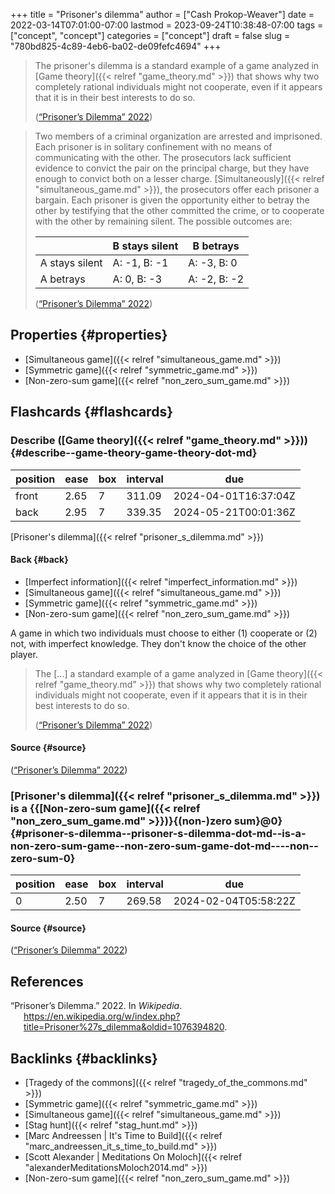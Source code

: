 +++
title = "Prisoner's dilemma"
author = ["Cash Prokop-Weaver"]
date = 2022-03-14T07:01:00-07:00
lastmod = 2023-09-24T10:38:48-07:00
tags = ["concept", "concept"]
categories = ["concept"]
draft = false
slug = "780bd825-4c89-4eb6-ba02-de09fefc4694"
+++

> The prisoner's dilemma is a standard example of a game analyzed in [Game theory]({{< relref "game_theory.md" >}}) that shows why two completely rational individuals might not cooperate, even if it appears that it is in their best interests to do so.
>
> (<a href="#citeproc_bib_item_1">“Prisoner’s Dilemma” 2022</a>)

<!--quoteend-->

> Two members of a criminal organization are arrested and imprisoned. Each prisoner is in solitary confinement with no means of communicating with the other. The prosecutors lack sufficient evidence to convict the pair on the principal charge, but they have enough to convict both on a lesser charge. [Simultaneously]({{< relref "simultaneous_game.md" >}}), the prosecutors offer each prisoner a bargain. Each prisoner is given the opportunity either to betray the other by testifying that the other committed the crime, or to cooperate with the other by remaining silent. The possible outcomes are:
>
> |                | B stays silent | B betrays    |
> |----------------|----------------|--------------|
> | A stays silent | A: -1, B: -1   | A: -3, B: 0  |
> | A betrays      | A: 0, B: -3    | A: -2, B: -2 |
>
> (<a href="#citeproc_bib_item_1">“Prisoner’s Dilemma” 2022</a>)


## Properties {#properties}

-   [Simultaneous game]({{< relref "simultaneous_game.md" >}})
-   [Symmetric game]({{< relref "symmetric_game.md" >}})
-   [Non-zero-sum game]({{< relref "non_zero_sum_game.md" >}})


## Flashcards {#flashcards}


### Describe ([Game theory]({{< relref "game_theory.md" >}})) {#describe--game-theory-game-theory-dot-md}

| position | ease | box | interval | due                  |
|----------|------|-----|----------|----------------------|
| front    | 2.65 | 7   | 311.09   | 2024-04-01T16:37:04Z |
| back     | 2.95 | 7   | 339.35   | 2024-05-21T00:01:36Z |

[Prisoner's dilemma]({{< relref "prisoner_s_dilemma.md" >}})


#### Back {#back}

-   [Imperfect information]({{< relref "imperfect_information.md" >}})
-   [Simultaneous game]({{< relref "simultaneous_game.md" >}})
-   [Symmetric game]({{< relref "symmetric_game.md" >}})
-   [Non-zero-sum game]({{< relref "non_zero_sum_game.md" >}})

A game in which two individuals must choose to either (1) cooperate or (2) not, with imperfect knowledge. They don't know the choice of the other player.

> The [...] a standard example of a game analyzed in [Game theory]({{< relref "game_theory.md" >}}) that shows why two completely rational individuals might not cooperate, even if it appears that it is in their best interests to do so.
>
> (<a href="#citeproc_bib_item_1">“Prisoner’s Dilemma” 2022</a>)


#### Source {#source}

(<a href="#citeproc_bib_item_1">“Prisoner’s Dilemma” 2022</a>)


### [Prisoner's dilemma]({{< relref "prisoner_s_dilemma.md" >}}) is a {{[Non-zero-sum game]({{< relref "non_zero_sum_game.md" >}})}{(non-)zero sum}@0} {#prisoner-s-dilemma--prisoner-s-dilemma-dot-md--is-a-non-zero-sum-game--non-zero-sum-game-dot-md----non--zero-sum-0}

| position | ease | box | interval | due                  |
|----------|------|-----|----------|----------------------|
| 0        | 2.50 | 7   | 269.58   | 2024-02-04T05:58:22Z |


#### Source {#source}

(<a href="#citeproc_bib_item_1">“Prisoner’s Dilemma” 2022</a>)

## References

<style>.csl-entry{text-indent: -1.5em; margin-left: 1.5em;}</style><div class="csl-bib-body">
  <div class="csl-entry"><a id="citeproc_bib_item_1"></a>“Prisoner’s Dilemma.” 2022. In <i>Wikipedia</i>. <a href="https://en.wikipedia.org/w/index.php?title=Prisoner%27s_dilemma&oldid=1076394820">https://en.wikipedia.org/w/index.php?title=Prisoner%27s_dilemma&#38;oldid=1076394820</a>.</div>
</div>


## Backlinks {#backlinks}

-   [Tragedy of the commons]({{< relref "tragedy_of_the_commons.md" >}})
-   [Symmetric game]({{< relref "symmetric_game.md" >}})
-   [Simultaneous game]({{< relref "simultaneous_game.md" >}})
-   [Stag hunt]({{< relref "stag_hunt.md" >}})
-   [Marc Andreessen | It's Time to Build]({{< relref "marc_andreessen_it_s_time_to_build.md" >}})
-   [Scott Alexander | Meditations On Moloch]({{< relref "alexanderMeditationsMoloch2014.md" >}})
-   [Non-zero-sum game]({{< relref "non_zero_sum_game.md" >}})
